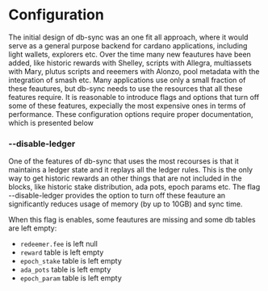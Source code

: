 # Configuration

The initial design of db-sync was an one fit all approach, where it would serve as a general purpose backend for cardano applications, including light wallets, explorers etc. Over the time many new feautures have been added, like historic rewards with Shelley, scripts with Allegra, multiassets with Mary, plutus scripts and reeemers with Alonzo, pool metadata with the integration of smash etc. Many applications use only a small fraction of these feautures, but db-sync needs to use the resources that all these features require. It is reasonable to introduce flags and options that turn off some of these features, expecially the most expensive ones in terms of performance. These configuration options require proper documentation, which is presented below

### --disable-ledger

One of the features of db-sync that uses the most recourses is that it maintains a ledger state and it replays all the ledger rules. This is the only way to get historic rewards an other things that are not included in the blocks, like historic stake distribution, ada pots, epoch params etc. The flag --disable-ledger provides the option to turn off these feauture an significantly reduces usage of memory (by up to 10GB) and sync time.

When this flag is enables, some feautures are missing and some db tables are left empty:
- `redeemer.fee` is left null
- `reward` table is left empty
- `epoch_stake` table is left empty
- `ada_pots` table is left empty
- `epoch_param` table is left empty
